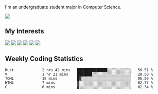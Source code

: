 I'm an undergraduate student major in Computer Science.

![](https://github-readme-stats.vercel.app/api?username=littzhch&theme=radical)

## My Interests

![](https://img.shields.io/badge/Python-3776AB?style=flat&labelColor=FFD43B&logoColor=3776AB&logo=python)
![](https://img.shields.io/badge/C-00599C?style=flat&labelColor=01427d&logoColor=6295cb&logo=c)
![](https://img.shields.io/badge/Rust-ffffff?style=flat&labelColor=ffffff&logoColor=000000&logo=rust)
![](https://img.shields.io/badge/LaTeX-008080?style=flat&labelColor=eeece5&logoColor=008080&logo=latex)
![](https://img.shields.io/badge/OpenGL-5487b2?style=flat&labelColor=ffffff&logoColor=5487b2&logo=opengl)
![](https://img.shields.io/badge/archlinux-1793d1?style=flat&labelColor=333333&logoColor=1793d1&logo=archlinux)

## Weekly Coding Statistics
<!--START_SECTION:waka-->

```text
Rust             2 hrs 42 mins   ██████████████░░░░░░░░░░░   56.51 %
V                1 hr 21 mins    ███████░░░░░░░░░░░░░░░░░░   28.50 %
TOML             18 mins         █▓░░░░░░░░░░░░░░░░░░░░░░░   06.50 %
HTML             7 mins          ▓░░░░░░░░░░░░░░░░░░░░░░░░   02.77 %
C                6 mins          ▓░░░░░░░░░░░░░░░░░░░░░░░░   02.34 %
```

<!--END_SECTION:waka-->
